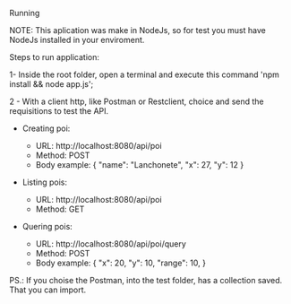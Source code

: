 Running

NOTE: This aplication was make in NodeJs, so for test you must have NodeJs installed in your enviroment.


Steps to run application:

1- Inside the root folder, open a terminal and execute this command 'npm install && node app.js';

2 - With a client http, like Postman or Restclient, choice and send the requisitions to test the API.
- Creating poi:
     - URL: http://localhost:8080/api/poi
     - Method: POST
     - Body example: {
                      "name": "Lanchonete",
                      "x": 27,
                      "y": 12
                     }

- Listing pois:
     - URL: http://localhost:8080/api/poi
     - Method: GET

- Quering pois:
     - URL: http://localhost:8080/api/poi/query
     - Method: POST
     - Body example: {
                      "x": 20,
                      "y": 10,
                      "range": 10,
                     }

PS.: If you choise the Postman, into the test folder, has a collection saved. That you can import.
